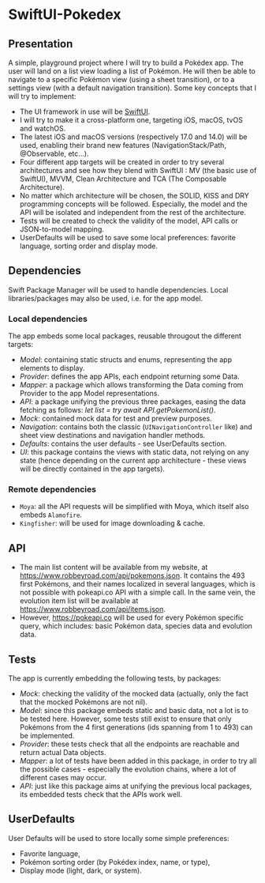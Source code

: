 # SwiftUI-Pokedex

## Presentation

A simple, playground project where I will try to build a Pokédex app. The user will land on a list view loading a list of Pokémon. He will then be able to navigate to a specific Pokémon view (using a sheet transition), or to a settings view (with a default navigation transition).
Some key concepts that I will try to implement:

- The UI framework in use will be [SwiftUI](https://developer.apple.com/xcode/swiftui/). 
- I will try to make it a cross-platform one, targeting iOS, macOS, tvOS and watchOS.
- The latest iOS and macOS versions (respectively 17.0 and 14.0) will be used, enabling their brand new features (NavigationStack/Path, @Observable, etc...).
- Four different app targets will be created in order to try several architectures and see how they blend with SwiftUI : MV (the basic use of SwiftUI), MVVM, Clean Architecture and TCA (The Composable Architecture).
- No matter which architecture will be chosen, the SOLID, KISS and DRY programming concepts will be followed. Especially, the model and the API will be isolated and independent from the rest of the architecture.
- Tests will be created to check the validity of the model, API calls or JSON-to-model mapping.
- UserDefaults will be used to save some local preferences: favorite language, sorting order and display mode.

## Dependencies

Swift Package Manager will be used to handle dependencies. Local libraries/packages may also be used, i.e. for the app model.

### Local dependencies

The app embeds some local packages, reusable througout the different targets:

- *Model*: containing static structs and enums, representing the app elements to display.
- *Provider*: defines the app APIs, each endpoint returning some Data.
- *Mapper*: a package which allows transforming the Data coming from Provider to the app Model representations.
- *API*: a package unifying the previous three packages, easing the data fetching as follows: *let list = try await API.getPokemonList()*.
- *Mock*: contained mock data for test and preview purposes.
- *Navigation*: contains both the classic (`UINavigationController` like) and sheet view destinations and navigation handler methods.
- *Defaults*: contains the user defaults - see UserDefaults section.
- *UI*: this package contains the views with static data, not relying on any state (hence depending on the current app architecture - these views will be directly contained in the app targets). 

### Remote dependencies

- `Moya`: all the API requests will be simplified with Moya, which itself also embeds `Alamofire`.
- `Kingfisher`: will be used for image downloading & cache.

## API

- The main list content will be available from my website, at https://www.robbeyroad.com/api/pokemons.json. It contains the 493 first Pokémons, and their names localized in several languages, which is not possible with pokeapi.co API with a simple call. In the same vein, the evolution item list will be available at https://www.robbeyroad.com/api/items.json.
- However, https://pokeapi.co will be used for every Pokémon specific query, which includes: basic Pokémon data, species data and evolution data. 

## Tests

The app is currently embedding the following tests, by packages:

- *Mock*: checking the validity of the mocked data (actually, only the fact that the mocked Pokémons are not nil). 
- *Model*: since this package embeds static and basic data, not a lot is to be tested here. However, some tests still exist to ensure that only Pokémons from the 4 first generations (ids spanning from 1 to 493) can be implemented.
- *Provider*: these tests check that all the endpoints are reachable and return actual Data objects.
- *Mapper*: a lot of tests have been added in this package, in order to try all the possible cases - especially the evolution chains, where a lot of different cases may occur.
- *API*: just like this package aims at unifying the previous local packages, its embedded tests check that the APIs work well. 

## UserDefaults

User Defaults will be used to store locally some simple preferences: 

- Favorite language,
- Pokémon sorting order (by Pokédex index, name, or type),
- Display mode (light, dark, or system).
